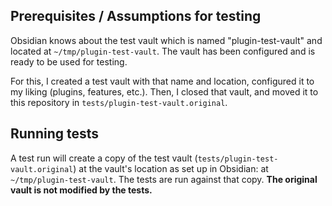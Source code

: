 ## Prerequisites / Assumptions for testing

Obsidian knows about the test vault which is named "plugin-test-vault" and located at `~/tmp/plugin-test-vault`. The vault has been configured and is ready to be used for testing.

For this, I created a test vault with that name and location, configured it to my liking (plugins, features, etc.). Then, I closed that vault, and moved it to this repository in `tests/plugin-test-vault.original`.

## Running tests

A test run will create a copy of the test vault (`tests/plugin-test-vault.original`) at the vault's location as set up in Obsidian: at `~/tmp/plugin-test-vault`. The tests are run against that copy. **The original vault is not modified by the tests.**
